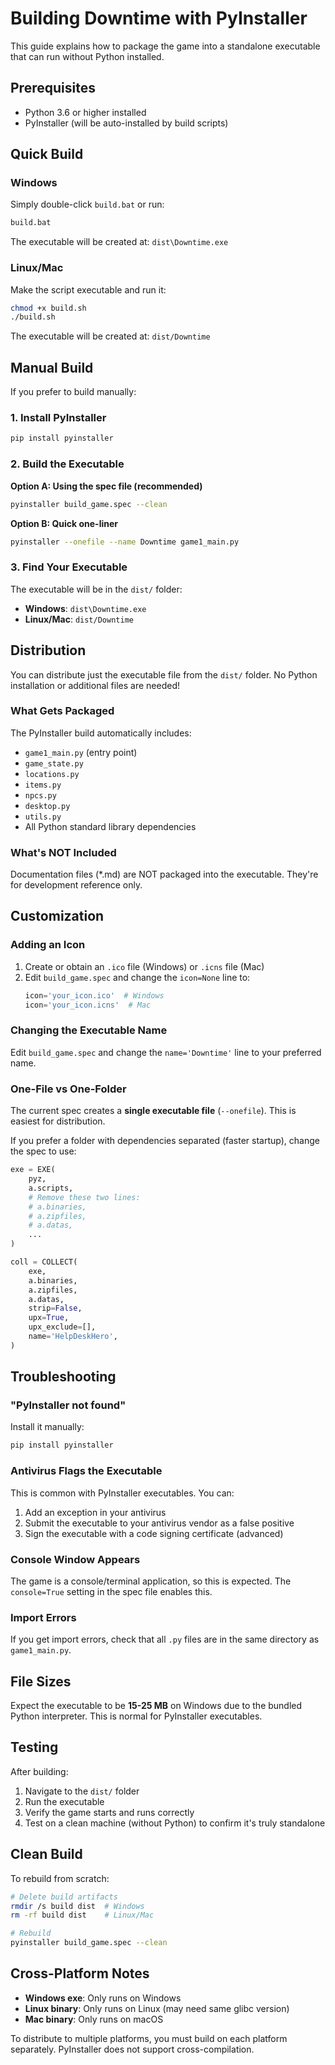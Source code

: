 # Building Downtime with PyInstaller

This guide explains how to package the game into a standalone executable that can run without Python installed.

## Prerequisites

- Python 3.6 or higher installed
- PyInstaller (will be auto-installed by build scripts)

## Quick Build

### Windows

Simply double-click `build.bat` or run:

```cmd
build.bat
```

The executable will be created at: `dist\Downtime.exe`

### Linux/Mac

Make the script executable and run it:

```bash
chmod +x build.sh
./build.sh
```

The executable will be created at: `dist/Downtime`

## Manual Build

If you prefer to build manually:

### 1. Install PyInstaller

```bash
pip install pyinstaller
```

### 2. Build the Executable

**Option A: Using the spec file (recommended)**

```bash
pyinstaller build_game.spec --clean
```

**Option B: Quick one-liner**

```bash
pyinstaller --onefile --name Downtime game1_main.py
```

### 3. Find Your Executable

The executable will be in the `dist/` folder:
- **Windows**: `dist\Downtime.exe`
- **Linux/Mac**: `dist/Downtime`

## Distribution

You can distribute just the executable file from the `dist/` folder. No Python installation or additional files are needed!

### What Gets Packaged

The PyInstaller build automatically includes:
- `game1_main.py` (entry point)
- `game_state.py`
- `locations.py`
- `items.py`
- `npcs.py`
- `desktop.py`
- `utils.py`
- All Python standard library dependencies

### What's NOT Included

Documentation files (*.md) are NOT packaged into the executable. They're for development reference only.

## Customization

### Adding an Icon

1. Create or obtain an `.ico` file (Windows) or `.icns` file (Mac)
2. Edit `build_game.spec` and change the `icon=None` line to:
   ```python
   icon='your_icon.ico'  # Windows
   icon='your_icon.icns'  # Mac
   ```

### Changing the Executable Name

Edit `build_game.spec` and change the `name='Downtime'` line to your preferred name.

### One-File vs One-Folder

The current spec creates a **single executable file** (`--onefile`). This is easiest for distribution.

If you prefer a folder with dependencies separated (faster startup), change the spec to use:
```python
exe = EXE(
    pyz,
    a.scripts,
    # Remove these two lines:
    # a.binaries,
    # a.zipfiles,
    # a.datas,
    ...
)

coll = COLLECT(
    exe,
    a.binaries,
    a.zipfiles,
    a.datas,
    strip=False,
    upx=True,
    upx_exclude=[],
    name='HelpDeskHero',
)
```

## Troubleshooting

### "PyInstaller not found"

Install it manually:
```bash
pip install pyinstaller
```

### Antivirus Flags the Executable

This is common with PyInstaller executables. You can:
1. Add an exception in your antivirus
2. Submit the executable to your antivirus vendor as a false positive
3. Sign the executable with a code signing certificate (advanced)

### Console Window Appears

The game is a console/terminal application, so this is expected. The `console=True` setting in the spec file enables this.

### Import Errors

If you get import errors, check that all `.py` files are in the same directory as `game1_main.py`.

## File Sizes

Expect the executable to be **15-25 MB** on Windows due to the bundled Python interpreter. This is normal for PyInstaller executables.

## Testing

After building:

1. Navigate to the `dist/` folder
2. Run the executable
3. Verify the game starts and runs correctly
4. Test on a clean machine (without Python) to confirm it's truly standalone

## Clean Build

To rebuild from scratch:

```bash
# Delete build artifacts
rmdir /s build dist  # Windows
rm -rf build dist    # Linux/Mac

# Rebuild
pyinstaller build_game.spec --clean
```

## Cross-Platform Notes

- **Windows exe**: Only runs on Windows
- **Linux binary**: Only runs on Linux (may need same glibc version)
- **Mac binary**: Only runs on macOS

To distribute to multiple platforms, you must build on each platform separately. PyInstaller does not support cross-compilation.
